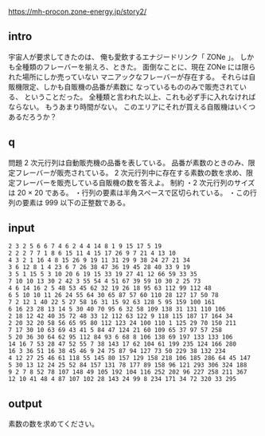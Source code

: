 https://mh-procon.zone-energy.jp/story2/

## intro
宇宙人が要求してきたのは、
俺も愛飲するエナジードリンク「 ZONe 」。
しかも全種類のフレーバーを揃えろ、ときた。
面倒なことに、現在 ZONe には限られた場所にしか売っていない
マニアックなフレーバーが存在する。
それらは自販機限定、しかも自販機の品番が素数に
なっているもののみで販売されている、 ということだった。
全種類と言われた以上、これも必ず手に入れなければならない。
もうあまり時間がない。
このエリアにそれが買える自販機はいくつあるだろうか？

## q
問題
2 次元行列は自動販売機の品番を表している。
品番が素数のときのみ、限定フレーバーが販売されている。
2 次元行列中に存在する素数の数を求め、限定フレーバーを販売している自販機の数を答えよ。
制約
・2 次元行列のサイズは 20 × 20 である。
・行列の要素は半角スペースで区切られている。
・この行列の要素は 999 以下の正整数である。

## input

```
2 3 2 5 6 6 7 4 6 2 4 4 14 8 1 9 15 17 5 19
2 2 2 7 7 1 8 6 15 11 4 15 17 26 9 7 21 4 13 10
4 3 2 1 16 4 8 15 26 9 19 11 31 29 9 38 24 27 21 34
3 6 12 8 1 4 23 6 7 26 38 47 36 19 45 28 40 33 9 19
3 5 1 15 5 3 10 20 6 19 15 33 19 27 41 12 66 59 33 35
7 10 10 13 30 2 42 3 55 54 4 51 67 39 59 10 30 2 25 73
4 6 14 16 2 5 48 53 45 62 32 19 26 18 95 63 112 99 112 48
6 5 10 10 11 26 24 55 64 30 65 87 57 60 110 28 127 17 50 78
7 2 12 1 40 22 5 27 58 16 31 15 92 63 128 5 95 159 100 161
6 16 23 28 13 14 5 30 40 70 95 6 32 58 109 138 31 131 110 106
2 18 12 42 40 35 72 48 33 12 112 63 122 9 118 115 187 17 164 34
2 20 32 20 58 56 65 95 80 112 123 24 100 110 1 125 29 70 150 211
7 17 30 10 63 69 43 41 5 84 47 124 21 60 109 65 37 97 57 258
5 20 36 30 64 62 95 112 84 93 6 68 8 106 138 69 197 133 133 106
14 16 7 53 28 47 52 55 7 38 143 17 62 104 61 199 235 124 166 280
16 3 36 51 16 38 45 46 9 24 75 87 94 127 73 50 229 38 132 234
4 12 27 25 46 61 118 55 145 80 157 129 158 218 106 185 286 64 45 147
5 30 13 12 24 25 52 84 157 131 78 177 89 158 96 121 293 306 324 188
9 2 7 8 52 78 107 148 49 105 192 104 116 252 202 96 227 258 211 367
12 10 41 48 4 87 107 102 28 143 24 99 8 234 171 34 72 320 33 295
```

## output
素数の数を求めてください。

```
```

